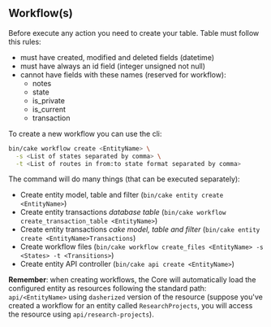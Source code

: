 ## Workflow(s)

Before execute any action you need to create your table. Table must follow
this rules:

- must have created, modified and deleted fields (datetime)
- must have always an id field (integer unsigned not null)
- cannot have fields with these names (reserved for workflow):
  - notes
  - state
  - is_private
  - is_current
  - transaction

To create a new workflow you can use the cli:

```sh
bin/cake workflow create <EntityName> \
  -s <List of states separated by comma> \
  -t <List of routes in from:to state format separated by comma>
```

The command will do many things (that can be executed separately):

- Create entity model, table and filter (`bin/cake entity create <EntityName>`)
- Create entity transactions _database table_ (`bin/cake workflow create_transaction_table <EntityName>`)
- Create entity transactions _cake model, table and filter_ (`bin/cake entity create <EntityName>Transactions`)
- Create workflow files (`bin/cake workflow create_files <EntityName> -s <States> -t <Transitions>`)
- Create entity API controller (`bin/cake api create <EntityName>`)

**Remember**: when creating workflows, the Core will automatically load the configured entity
as resources following the standard path: `api/<EntityName>` using `dasherized` version of the resource
(suppose you've created a workflow for an entity called `ResearchProjects`, you will
access the resource using `api/research-projects`).
